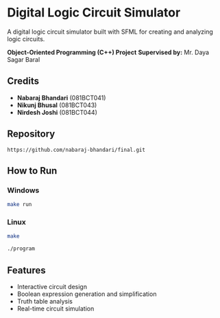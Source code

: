 # Digital Logic Circuit Simulator

A digital logic circuit simulator built with SFML for creating and analyzing logic circuits.

**Object-Oriented Programming (C++) Project**
**Supervised by:** Mr. Daya Sagar Baral

## Credits

- **Nabaraj Bhandari** (081BCT041)
- **Nikunj Bhusal** (081BCT043)
- **Nirdesh Joshi** (081BCT044)

## Repository

```
https://github.com/nabaraj-bhandari/final.git
```

## How to Run

### Windows

```bash
make run
```

### Linux

```bash
make
```

```bash
./program
```

## Features

- Interactive circuit design
- Boolean expression generation and simplification
- Truth table analysis
- Real-time circuit simulation
